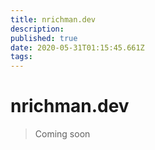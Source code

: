 ```yaml
---
title: nrichman.dev
description: 
published: true
date: 2020-05-31T01:15:45.661Z
tags: 
---
```


# nrichman.dev
> Coming soon

